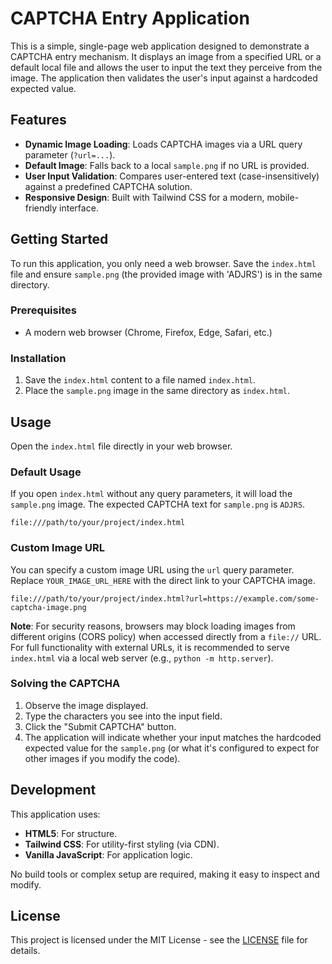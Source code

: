 # CAPTCHA Entry Application

This is a simple, single-page web application designed to demonstrate a CAPTCHA entry mechanism. It displays an image from a specified URL or a default local file and allows the user to input the text they perceive from the image. The application then validates the user's input against a hardcoded expected value.

## Features

- **Dynamic Image Loading**: Loads CAPTCHA images via a URL query parameter (`?url=...`).
- **Default Image**: Falls back to a local `sample.png` if no URL is provided.
- **User Input Validation**: Compares user-entered text (case-insensitively) against a predefined CAPTCHA solution.
- **Responsive Design**: Built with Tailwind CSS for a modern, mobile-friendly interface.

## Getting Started

To run this application, you only need a web browser. Save the `index.html` file and ensure `sample.png` (the provided image with 'ADJRS') is in the same directory.

### Prerequisites

- A modern web browser (Chrome, Firefox, Edge, Safari, etc.)

### Installation

1.  Save the `index.html` content to a file named `index.html`.
2.  Place the `sample.png` image in the same directory as `index.html`.

## Usage

Open the `index.html` file directly in your web browser.

### Default Usage

If you open `index.html` without any query parameters, it will load the `sample.png` image. The expected CAPTCHA text for `sample.png` is `ADJRS`.

```
file:///path/to/your/project/index.html
```

### Custom Image URL

You can specify a custom image URL using the `url` query parameter. Replace `YOUR_IMAGE_URL_HERE` with the direct link to your CAPTCHA image.

```
file:///path/to/your/project/index.html?url=https://example.com/some-captcha-image.png
```

**Note**: For security reasons, browsers may block loading images from different origins (CORS policy) when accessed directly from a `file://` URL. For full functionality with external URLs, it is recommended to serve `index.html` via a local web server (e.g., `python -m http.server`).

### Solving the CAPTCHA

1.  Observe the image displayed.
2.  Type the characters you see into the input field.
3.  Click the "Submit CAPTCHA" button.
4.  The application will indicate whether your input matches the hardcoded expected value for the `sample.png` (or what it's configured to expect for other images if you modify the code).

## Development

This application uses:

-   **HTML5**: For structure.
-   **Tailwind CSS**: For utility-first styling (via CDN).
-   **Vanilla JavaScript**: For application logic.

No build tools or complex setup are required, making it easy to inspect and modify.

## License

This project is licensed under the MIT License - see the [LICENSE](LICENSE) file for details.
